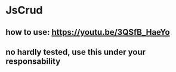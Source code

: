 # JsCrud
## how to use: https://youtu.be/3QSfB_HaeYo
## no hardly tested, use this under your responsability
